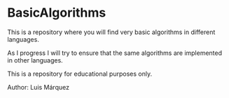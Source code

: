 # BasicAlgorithms
This is a repository where you will find very basic algorithms in different languages.

As I progress I will try to ensure that the same algorithms are implemented in other languages.

This is a repository for educational purposes only.

Author: Luis Márquez
